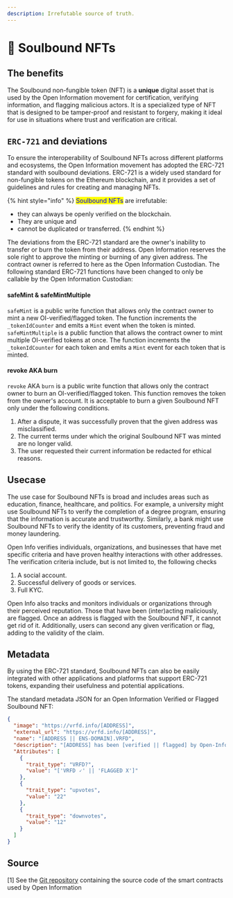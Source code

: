 ```yaml
---
description: Irrefutable source of truth.
---
```


# 👾 Soulbound NFTs

## The benefits

The Soulbound non-fungible token (NFT) is a **unique** digital asset that is used by the Open Information movement for certification, verifying information, and flagging malicious actors. It is a specialized type of NFT that is designed to be tamper-proof and resistant to forgery, making it ideal for use in situations where trust and verification are critical.

## `ERC-721` and deviations

To ensure the interoperability of Soulbound NFTs across different platforms and ecosystems, the Open Information movement has adopted the ERC-721 standard with soulbound deviations. ERC-721 is a widely used standard for non-fungible tokens on the Ethereum blockchain, and it provides a set of guidelines and rules for creating and managing NFTs.

{% hint style="info" %}
<mark style="color:blue;">Soulbound NFTs</mark> are irrefutable:

* they can always be openly verified on the blockchain.&#x20;
* They are unique and&#x20;
* cannot be duplicated or transferred.&#x20;
{% endhint %}

The deviations from the ERC-721 standard are the owner's inability to transfer or burn the token from their address. Open Information reserves the sole right to approve the minting or burning of any given address. The contract owner is referred to here as the Open Information Custodian. The following standard ERC-721 functions have been changed to only be callable by the Open Information Custodian:

#### safeMint & safeMintMultiple

`safeMint` is a public write function that allows only the contract owner to mint a new OI-verified/flagged token. The function increments the `_tokenIdCounter` and emits a `Mint` event when the token is minted. `safeMintMultiple` is a public function that allows the contract owner to mint multiple OI-verified tokens at once. The function increments the `_tokenIdCounter` for each token and emits a `Mint` event for each token that is minted.

#### revoke AKA burn

`revoke` AKA `burn` is a public write function that allows only the contract owner to burn an OI-verified/flagged token. This function removes the token from the owner's account. It is acceptable to burn a given Soulbound NFT only under the following conditions.

1. After a dispute, it was successfully proven that the given address was misclassified.&#x20;
2. The current terms under which the original Soulbound NFT was minted are no longer valid.
3. The user requested their current information be redacted for ethical reasons.

## Usecase

The use case for Soulbound NFTs is broad and includes areas such as education, finance, healthcare, and politics. For example, a university might use Soulbound NFTs to verify the completion of a degree program, ensuring that the information is accurate and trustworthy. Similarly, a bank might use Soulbound NFTs to verify the identity of its customers, preventing fraud and money laundering.

Open Info verifies individuals, organizations, and businesses that have met specific criteria and have proven healthy interactions with other addresses. The verification criteria include, but is not limited to, the following checks

1. A social account.
2. Successful delivery of goods or services.
3. Full KYC.

Open Info also tracks and monitors individuals or organizations through their perceived reputation. Those that have been (inter)acting maliciously, are flagged. Once an address is flagged with the Soulbound NFT, it cannot get rid of it. Additionally, users can second any given verification or flag, adding to the validity of the claim.

## Metadata

By using the ERC-721 standard, Soulbound NFTs can also be easily integrated with other applications and platforms that support ERC-721 tokens, expanding their usefulness and potential applications.&#x20;

The standard metadata JSON for an Open Information Verified or Flagged Soulbound NFT:

```json
{
  "image": "https://vrfd.info/[ADDRESS]",
  "external_url": "https://vrfd.info/[ADDRESS]",
  "name": "[ADDRESS || ENS-DOMAIN].VRFD",
  "description": "[ADDRESS] has been [verified || flagged] by Open-Info, with a Souldbound-NFT.",
  "Attributes": [
    {
      "trait_type": "VRFD?",
      "value": "['VRFD 🗸' || 'FLAGGED X']"
    },
    {
      "trait_type": "upvotes",
      "value": "22"
    },
    {
      "trait_type": "downvotes",
      "value": "12"
    }
  ]
}
```

## Source

\[1] See the [Git repository](https://github.com/Open-Info/Soulbound-NFTs) containing the source code of the smart contracts used by Open Information

